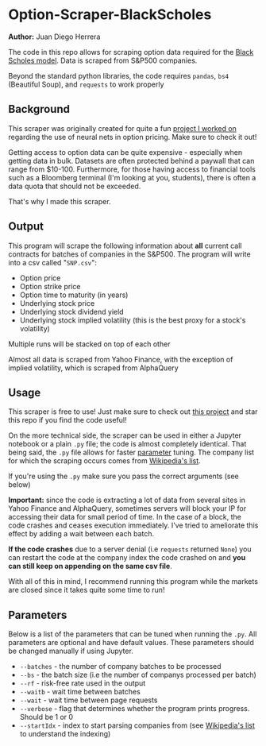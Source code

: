# Option-Scraper-BlackScholes

**Author:** Juan Diego Herrera

The code in this repo allows for scraping option data required for the [Black Scholes model](https://en.wikipedia.org/wiki/Black-Scholes_model). Data is scraped from S&P500 companies.

Beyond the standard python libraries, the code requires `pandas`, `bs4` (Beautiful Soup), and `requests` to work properly

## Background

This scraper was originally created for quite a fun [project I worked on](https://samuellee19.github.io/CSCI145_Option_Pricing/?fbclid=IwAR0PG-MuV_9e8WGgxSXR117pcDa2iYmVBk4z5qDZGaiN-NWAfTRdqVPgAMY) regarding the use of neural nets in option pricing. Make sure to check it out! 

Getting access to option data can be quite expensive - especially when getting data in bulk. Datasets are often protected behind a paywall that can range from \$10-100. Furthermore, for those having access to financial tools such as a Bloomberg terminal (I'm looking at you, students), there is often a data quota that should not be exceeded.

That's why I made this scraper.

## Output
This program will scrape the following information about **all** current call contracts for batches of companies in the S&P500. The program will write into a csv called "`SNP.csv`":

- Option price
- Option strike price
- Option time to maturity (in years)
- Underlying stock price
- Underlying stock dividend yield
- Underlying stock implied volatility (this is the best proxy for a stock's volatility)

Multiple runs will be stacked on top of each other

Almost all data is scraped from Yahoo Finance, with the exception of implied volatility, which is scraped from AlphaQuery

## Usage
This scraper is free to use! Just make sure to check out [this project](https://github.com/samuellee19/CSCI145_Option_Pricing) and star this repo if you find the code useful!

On the more technical side, the scraper can be used in either a Jupyter notebook or a plain `.py` file; the code is almost completely identical. That being said, the `.py` file allows for faster [parameter](#Parameters) tuning. The company list for which the scraping occurs comes from [Wikipedia's list](https://en.wikipedia.org/wiki/List_of_S%26P_500_companies).

If you're using the `.py` make sure you pass the correct arguments (see below)

**Important:** since the code is extracting a lot of data from several sites in Yahoo Finance and AlphaQuery, sometimes servers will block your IP for accessing their data for small period of time. In the case of a block, the code crashes and ceases execution immediately. I've tried to ameliorate this effect by adding a wait between each batch.

**If the code crashes** due to a server denial (i.e `requests` returned `None`) you can restart the code at the company index the code crashed on and **you can still keep on appending on the same csv file**. 

With all of this in mind, I recommend running this program while the markets are closed since it takes quite some time to run!

## Parameters

Below is a list of the parameters that can be tuned when running  the `.py`. All parameters are optional and have default values. These parameters should be changed manually if using Jupyter.

- `--batches` - the number of company batches to be processed
- `--bs` - the batch size (i.e the number of companys processed per batch)
- `--rf` - risk-free rate used in the output
- `--waitb` - wait time between batches
- `--wait` - wait time between page requests
- `--verbose` - flag that determines whether the program prints progress. Should be 1 or 0
- `--startIdx` - index to start parsing companies from (see [Wikipedia's list](https://en.wikipedia.org/wiki/List_of_S%26P_500_companies) to understand the indexing)
